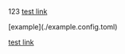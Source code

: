 
123 [test link](./.gitignore)
<p></p>
 [example](./example.config.toml)
 
 [test link](./.gitignore)
